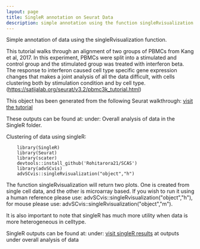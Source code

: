 ```yaml
---
layout: page
title: SingleR annotation on Seurat Data
description: simple annotation using the function singleRvisualization
---
```


Simple annotation of data using the singleRvisualization function.

This tutorial walks through an alignment of two groups of PBMCs from Kang et al, 2017. In this experiment, PBMCs were split into a stimulated and control group and the stimulated group was treated with interferon beta. The response to interferon caused cell type specific gene expression changes that makes a joint analysis of all the data difficult, with cells clustering both by stimulation condition and by cell type.
(https://satijalab.org/seurat/v3.2/pbmc3k_tutorial.html)

This object has been generated from the following Seurat walkthrough: [visit the tutorial](https://satijalab.org/seurat/v3.2/pbmc3k_tutorial.html)

These outputs can be found at: under: Overall analysis of data in the SingleR folder.

Clustering of data using singleR:

        library(SingleR)
        library(Seurat)
        library(scater)
        devtools::install_github('Rohitarora21/SCAS')
        library(advSCvis)
        advSCvis::singleRvisualization("object","h")
        
The function singleRvisualization will return two plots. One is created from single cell data, and the other is microarray based. If you wish to run it using a human reference please use: advSCvis::singleRvisualization("object","h"), for mouse please use: advSCvis::singleRvisualization("object","m").

It is also important to note that singleR has much more utility when data is more heterogeneous in celltype.

SingleR outputs can be found at: under: [visit singleR results](https://www.dropbox.com/sh/ntabbv6rzb431um/AADFXA1voHhXvqK7dEqApYQEa?dl=0) at outputs under overall analysis of data



